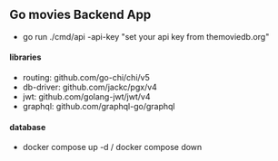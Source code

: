 ## Go movies Backend App

- go run ./cmd/api -api-key "set your api key from themoviedb.org"


#### libraries
- routing: github.com/go-chi/chi/v5
- db-driver: github.com/jackc/pgx/v4
- jwt: github.com/golang-jwt/jwt/v4
- graphql: github.com/graphql-go/graphql

#### database
- docker compose up -d / docker compose down